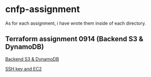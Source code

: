 # cnfp-assignment

As for each assignment, i have wrote them inside of each directory.

## Terraform assignment 0914 (Backend S3 & DynamoDB)

[Backend S3 & DynamoDB](/terraform%20assignment/0914/README.md)

[SSH key and EC2](/terraform%20assignment/0923/sshkeygen_ec2/README.md)
